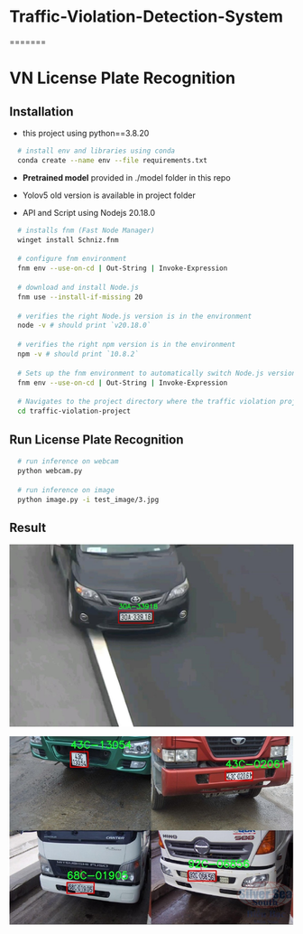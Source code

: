# Traffic-Violation-Detection-System
=======
# VN License Plate Recognition

## Installation
- this project using python==3.8.20
```bash
  # install env and libraries using conda
  conda create --name env --file requirements.txt
```

- **Pretrained model** provided in ./model folder in this repo 

- Yolov5 old version is available in project folder
- API and Script using Nodejs 20.18.0
```bash
  # installs fnm (Fast Node Manager)
  winget install Schniz.fnm
  
  # configure fnm environment
  fnm env --use-on-cd | Out-String | Invoke-Expression
  
  # download and install Node.js
  fnm use --install-if-missing 20
  
  # verifies the right Node.js version is in the environment
  node -v # should print `v20.18.0`
  
  # verifies the right npm version is in the environment
  npm -v # should print `10.8.2`

  # Sets up the fnm environment to automatically switch Node.js versions when changing directories
  fnm env --use-on-cd | Out-String | Invoke-Expression

  # Navigates to the project directory where the traffic violation project is located
  cd traffic-violation-project

```

## Run License Plate Recognition

```bash
  # run inference on webcam
  python webcam.py 

  # run inference on image
  python image.py -i test_image/3.jpg
```

## Result
![Demo 1](result/test1.jpg)

![Demo 2](result/test2.jpg)
